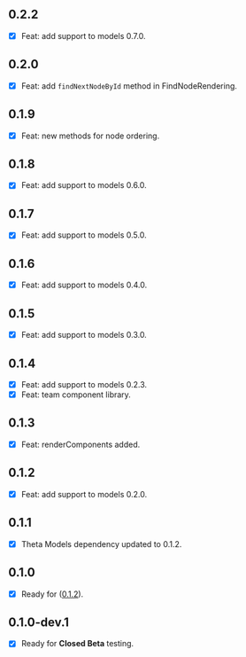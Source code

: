 ## 0.2.2

- [x] Feat: add support to models 0.7.0.

## 0.2.0

- [x] Feat: add `findNextNodeById` method in FindNodeRendering.

## 0.1.9

- [x] Feat: new methods for node ordering.

## 0.1.8

- [x] Feat: add support to models 0.6.0.

## 0.1.7

- [x] Feat: add support to models 0.5.0.

## 0.1.6

- [x] Feat: add support to models 0.4.0.

## 0.1.5

- [x] Feat: add support to models 0.3.0.

## 0.1.4

- [x] Feat: add support to models 0.2.3.
- [x] Feat: team component library.

## 0.1.3

- [x] Feat: renderComponents added.

## 0.1.2

- [x] Feat: add support to models 0.2.0.

## 0.1.1

- [x] Theta Models dependency updated to 0.1.2.

## 0.1.0

- [x] Ready for ([0.1.2](https://github.com/buildwiththeta/buildwiththeta/releases/tag/0.1.2)).

## 0.1.0-dev.1

- [x] Ready for **Closed Beta** testing.